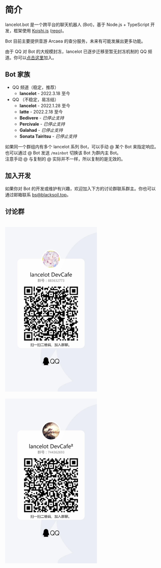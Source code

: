 # 简介

lancelot.bot 是一个跨平台的聊天机器人 (Bot)，基于 Node.js + TypeScript 开发，框架使用 [Koishi.js](https://koishi.js.org) ([repo](https://github.com/koishijs/koishi))。

Bot 目前主要提供音游 Arcaea 的查分服务，未来有可能发展出更多功能。

由于 QQ 对 Bot 的大规模封冻，lancelot 已逐步迁移至暂无封冻机制的 QQ 频道。你可以[点击这里](https://qun.qq.com/qqweb/qunpro/share?_wv=3&_wwv=128&appChannel=share&inviteCode=11UIUD&businessType=9&from=246610&biz=ka)加入。

## Bot 家族

- QQ 频道（稳定，推荐）
  - **lancelot** - 2022.3.18 至今
- QQ （不稳定，易冻结）
  - **lancelot** - 2022.1.28 至今
  - **latte** - 2022.2.18 至今
  - **Bedivere** - _已停止支持_
  - **Percivale** - _已停止支持_
  - **Galahad** - _已停止支持_
  - **Sonata Tairitsu** - _已停止支持_

如果同一个群组内有多个 lancelot 系列 Bot，可以手动 @ 某个 Bot 来指定响应。也可以通过 @ Bot 发送 `/mainbot` 切换该 Bot 为群内主 Bot。  
注意手动 @ 与复制的 @ 实际并不一样，所以复制的是无效的。

## 加入开发

如果你对 Bot 的开发或维护有兴趣，欢迎加入下方的讨论群联系群主。你也可以通过邮箱联系 [bs@blacksoil.top](mailto:bs@blacksoil.top)。

## 讨论群

<img src="./QQGroupQRCode1.jpg" width="300px" style="margin-top: 20px" />
<img src="./QQGroupQRCode2.jpg" width="300px" style="margin-top: 20px" />

